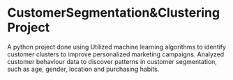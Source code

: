 # CustomerSegmentation&ClusteringProject
A python project done using Utilized machine learning algorithms to identify customer clusters to improve personalized marketing campaigns. Analyzed customer behaviour data to discover patterns in customer segmentation, such as age, gender, location and purchasing habits. 
